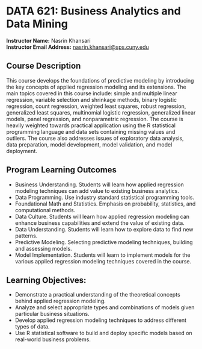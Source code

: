 # DATA 621: Business Analytics and Data Mining 
   
**Instructor Name:** Nasrin Khansari  
**Instructor Email Address:** nasrin.khansari@sps.cuny.edu  
  
## Course Description
This course develops the foundations of predictive modeling by introducing the key concepts of applied regression modeling and its extensions. The main topics covered in this course include: simple and multiple linear regression, variable selection and shrinkage methods, binary logistic regression, count regression, weighted least squares, robust regression, generalized least squares, multinomial logistic regression, generalized linear models, panel regression, and nonparametric regression. The course is heavily weighted towards practical application using the R statistical programming language and data sets containing missing values and outliers. The course also addresses issues of exploratory data analysis, data preparation, model development, model validation, and model deployment.

## Program Learning Outcomes
* Business Understanding. Students will learn how applied regression modeling techniques can add value to existing business analytics.
* Data Programming. Use industry standard statistical programming tools.
* Foundational Math and Statistics. Emphasis on probability, statistics, and computational methods.
* Data Culture. Students will learn how applied regression modeling can enhance business capabilities and extend the value of existing data.
* Data Understanding. Students will learn how to explore data to find new patterns.
* Predictive Modeling. Selecting predictive modeling techniques, building and assessing models.
* Model Implementation. Students will learn to implement models for the various applied regression modeling techniques covered in the course.  

## Learning Objectives:
* Demonstrate a practical understanding of the theoretical concepts behind applied regression modeling.
* Analyze and select appropriate types and combinations of models given particular business situations.
* Develop applied regression modeling techniques to address different types of data.
* Use R statistical software to build and deploy specific models based on real-world business problems.